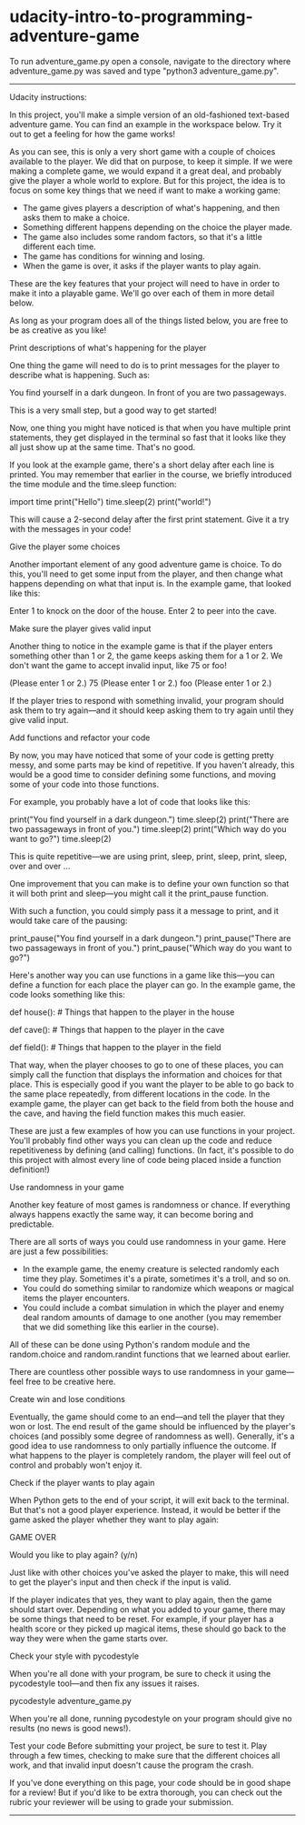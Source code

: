 # udacity-intro-to-programming-adventure-game
To run adventure_game.py open a console, navigate to the directory where
adventure_game.py was saved and type "python3 adventure_game.py".
- - - - -
Udacity instructions:

In this project, you'll make a simple version of an old-fashioned text-based
adventure game. You can find an example in the workspace below. Try it out to
get a feeling for how the game works!

As you can see, this is only a very short game with a couple of choices available
to the player. We did that on purpose, to keep it simple. If we were making a
complete game, we would expand it a great deal, and probably give the player a
whole world to explore. But for this project, the idea is to focus on some key
things that we need if want to make a working game:

- The game gives players a description of what's happening, and then asks them
to make a choice.
- Something different happens depending on the choice the player made.
- The game also includes some random factors, so that it's a little different each
time.
- The game has conditions for winning and losing.
- When the game is over, it asks if the player wants to play again.
  
These are the key features that your project will need to have in order to make it
into a playable game. We'll go over each of them in more detail below.

As long as your program does all of the things listed below, you are free to be as
creative as you like!

Print descriptions of what's happening for the player

One thing the game will need to do is to print messages for the player to describe what
is happening. Such as:

You find yourself in a dark dungeon.
In front of you are two passageways.

This is a very small step, but a good way to get started!

Now, one thing you might have noticed is that when you have multiple print statements, they
get displayed in the terminal so fast that it looks like they all just show up at the same
time. That's no good.

If you look at the example game, there's a short delay after each line is printed.
You may remember that earlier in the course, we briefly introduced the time module and the
time.sleep function:

import time
print("Hello")
time.sleep(2)
print("world!")

This will cause a 2-second delay after the first print statement. Give it a try with the messages
in your code!

Give the player some choices

Another important element of any good adventure game is choice. To do this, you'll need to get some
input from the player, and then change what happens depending on what that input is. In the example
game, that looked like this:

Enter 1 to knock on the door of the house.
Enter 2 to peer into the cave.

Make sure the player gives valid input

Another thing to notice in the example game is that if the player enters something other than 1 or 2,
the game keeps asking them for a 1 or 2. We don't want the game to accept invalid input, like 75 or
foo!

(Please enter 1 or 2.)
75
(Please enter 1 or 2.)
foo
(Please enter 1 or 2.)

If the player tries to respond with something invalid, your program should ask them to try again—and
it should keep asking them to try again until they give valid input.

Add functions and refactor your code

By now, you may have noticed that some of your code is getting pretty messy, and some parts may be kind
of repetitive. If you haven't already, this would be a good time to consider defining some functions, and
moving some of your code into those functions.

For example, you probably have a lot of code that looks like this:

print("You find yourself in a dark dungeon.")
time.sleep(2)
print("There are two passageways in front of you.")
time.sleep(2)
print("Which way do you want to go?")
time.sleep(2)

This is quite repetitive—we are using print, sleep, print, sleep, print, sleep, over and over ...

One improvement that you can make is to define your own function so that it will both print and sleep—you
might call it the print_pause function.

With such a function, you could simply pass it a message to print, and it would take care of the pausing:

print_pause("You find yourself in a dark dungeon.")
print_pause("There are two passageways in front of you.")
print_pause("Which way do you want to go?")

Here's another way you can use functions in a game like this—you can define a function for each place the
player can go. In the example game, the code looks something like this:

def house():
    # Things that happen to the player in the house

def cave():
    # Things that happen to the player in the cave

def field():
    # Things that happen to the player in the field

That way, when the player chooses to go to one of these places, you can simply call the function that
displays the information and choices for that place. This is especially good if you want the player to
be able to go back to the same place repeatedly, from different locations in the code. In the example game,
the player can get back to the field from both the house and the cave, and having the field function makes
this much easier.

These are just a few examples of how you can use functions in your project. You'll probably find other ways
you can clean up the code and reduce repetitiveness by defining (and calling) functions. (In fact, it's possible
to do this project with almost every line of code being placed inside a function definition!)

Use randomness in your game

Another key feature of most games is randomness or chance. If everything always happens exactly the same way,
it can become boring and predictable.

There are all sorts of ways you could use randomness in your game. Here are just a few possibilities:

- In the example game, the enemy creature is selected randomly each time they play. Sometimes it's a pirate,
  sometimes it's a troll, and so on.
- You could do something similar to randomize which weapons or magical items the player encounters.
- You could include a combat simulation in which the player and enemy deal random amounts of damage to one
  another (you may remember that we did something like this earlier in the course).

All of these can be done using Python's random module and the random.choice and random.randint functions that
we learned about earlier.

There are countless other possible ways to use randomness in your game—feel free to be creative here.

Create win and lose conditions

Eventually, the game should come to an end—and tell the player that they won or lost.
The end result of the game should be influenced by the player's choices (and possibly some degree of randomness
as well). Generally, it's a good idea to use randomness to only partially influence the outcome. If what happens
to the player is completely random, the player will feel out of control and probably won't enjoy it. 

Check if the player wants to play again

When Python gets to the end of your script, it will exit back to the terminal. But that's not a good player
experience. Instead, it would be better if the game asked the player whether they want to play again:

GAME OVER

Would you like to play again? (y/n)

Just like with other choices you've asked the player to make, this will need to get the player's input and then
check if the input is valid.

If the player indicates that yes, they want to play again, then the game should start over. Depending on what
you added to your game, there may be some things that need to be reset. For example, if your player has a health
score or they picked up magical items, these should go back to the way they were when the game starts over.

Check your style with pycodestyle

When you're all done with your program, be sure to check it using the pycodestyle tool—and then fix any issues
it raises.

pycodestyle adventure_game.py

When you're all done, running pycodestyle on your program should give no results (no news is good news!).

Test your code
Before submitting your project, be sure to test it. Play through a few times, checking to make sure that the
different choices all work, and that invalid input doesn't cause the program the crash.

If you've done everything on this page, your code should be in good shape for a review! But if you'd like to
be extra thorough, you can check out the rubric your reviewer will be using to grade your submission.
- - - - -
